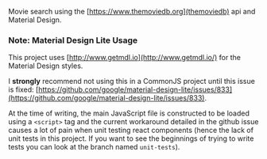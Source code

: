 
Movie search using the [https://www.themoviedb.org](themoviedb) api and Material Design. 

### Note: Material Design Lite Usage

This project uses [http://www.getmdl.io](http://www.getmdl.io/) for the Material Design styles. 

I **strongly** recommend not using this in a CommonJS project until this issue is fixed: [https://github.com/google/material-design-lite/issues/833](https://github.com/google/material-design-lite/issues/833). 

At the time of writing, the main JavaScript file is constructed to be loaded using a `<script>` tag and the current workaround detailed in the github issue causes a lot of pain when unit testing react components (hence the lack of unit tests in this project. If you want to see the beginnings of trying to write tests you can look at the branch named `unit-tests`).  
